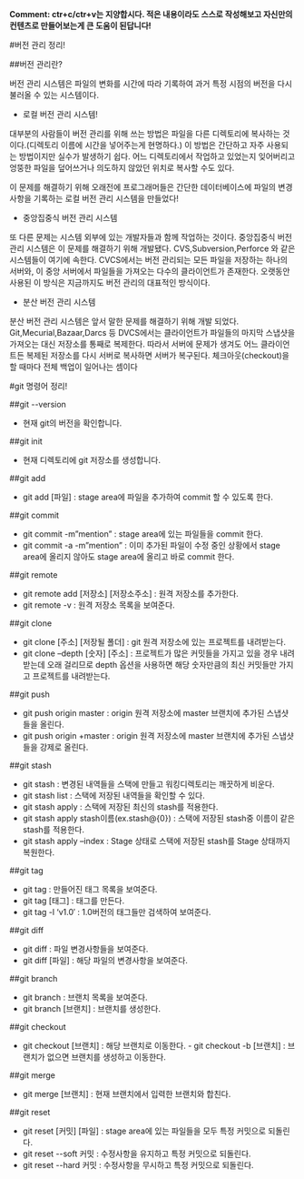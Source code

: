 **Comment: ctr+c/ctr+v는 지양합시다. 적은 내용이라도 스스로 작성해보고 자신만의 컨텐츠로 만들어보는게 큰 도움이 된답니다!**


#버전 관리 정리!

##버전 관리란?

버전 관리 시스템은 파일의 변화를 시간에 따라 기록하여 과거 특정 시점의 버전을 다시 불러올 수 있는 시스템이다.

* 로컬 버전 관리 시스템!

대부분의 사람들이 버전 관리를 위해 쓰는 방법은 파일을 다른 디렉토리에 복사하는 것이다.(디렉토리 이름에 시간을 넣어주는게 현명하다.)
이 방법은 간단하고 자주 사용되는 방법이지만 실수가 발생하기 쉽다.
어느 디렉토리에서 작업하고 있었는지 잊어버리고 엉뚱한 파일을 덮어쓰거나 의도하지 않았던 위치로 복사할 수도 있다.

이 문제를 해결하기 위해 오래전에 프로그래머들은 간단한 데이터베이스에 파일의 변경 사항을 기록하는 로컬 버전 관리 시스템을 만들었다!

* 중앙집중식 버전 관리 시스템

또 다른 문제는 시스템 외부에 있는 개발자들과 함께 작업하는 것이다. 중앙집중식 버전 관리 시스템은 이 문제를 해결하기 위해 개발됐다.
CVS,Subversion,Perforce 와 같은 시스템들이 여기에 속한다. CVCS에서는 버전 관리되는 모든 파일을 저장하는 하나의 서버와, 이 중앙 서버에서 파일들을 가져오는 다수의 클라이언트가 존재한다.
오랫동안 사용된 이 방식은 지금까지도 버전 관리의 대표적인 방식이다.

* 분산 버전 관리 시스템

분산 버전 관리 시스템은 앞서 말한 문제를 해결하기 위해 개발 되었다. Git,Mecurial,Bazaar,Darcs 등 DVCS에서는 클라이언트가 파일들의 마지막 스냅샷을 가져오는 대신 저장소를 통째로 복제한다.
따라서 서버에 문제가 생겨도 어느 클라이언트든 복제된 저장소를 다시 서버로 복사하면 서버가 복구된다.
체크아웃(checkout)을 할 때마다 전체 백업이 일어나는 셈이다

#git 명령어 정리!

##git --version

* 현재 git의 버전을 확인합니다.

##git init

* 현재 디렉토리에 git 저장소를 생성합니다.

##git add

* git add [파일] : stage area에 파일을 추가하여 commit 할 수 있도록 한다.

##git commit

* git commit -m”mention” : stage area에 있는 파일들을 commit 한다.
* git commit -a -m”mention” : 이미 추가된 파일이 수정 중인 상황에서 stage area에 올리지 않아도 stage area에 올리고 바로 commit 한다.

##git remote

* git remote add [저장소] [저장소주소] : 원격 저장소를 추가한다.
* git remote -v : 원격 저장소 목록을 보여준다.

##git clone

* git clone [주소] [저장될 폴더] : git 원격 저장소에 있는 프로젝트를 내려받는다.
* git clone –depth [숫자] [주소] : 프로젝트가 많은 커밋들을 가지고 있을 경우 내려받는데 오래 걸리므로 depth 옵션을 사용하면 해당 숫자만큼의 최신 커밋들만 가지고 프로젝트를 내려받는다.

##git push

* git push origin master : origin 원격 저장소에 master 브랜치에 추가된 스냅샷들을 올린다.
* git push origin +master : origin 원격 저장소에 master 브랜치에 추가된 스냅샷들을 강제로 올린다.

##git stash

* git stash : 변경된 내역들을 스택에 만들고 워킹디렉토리는 깨끗하게 비운다.
* git stash list : 스택에 저장된 내역들을 확인할 수 있다.
* git stash apply : 스택에 저장된 최신의 stash를 적용한다.
* git stash apply stash이름(ex.stash@{0}) : 스택에 저장된 stash중 이름이 같은 stash를 적용한다.
* git stash apply –index : Stage 상태로 스택에 저장된 stash를 Stage 상태까지 복원한다.

##git tag

* git tag : 만들어진 태그 목록을 보여준다.
* git tag [태그] : 태그를 만든다.
* git tag -l ‘v1.0′ : 1.0버전의 태그들만 검색하여 보여준다.

##git diff

* git diff : 파일 변경사항들을 보여준다.
* git diff [파일] : 해당 파일의 변경사항을 보여준다.

##git branch

* git branch : 브랜치 목록을 보여준다.
* git branch [브랜치] : 브랜치를 생성한다.

##git checkout

* git checkout [브랜치] : 해당 브랜치로 이동한다. - git checkout -b [브랜치] : 브랜치가 없으면 브랜치를 생성하고 이동한다.

##git merge

* git merge [브랜치] : 현재 브랜치에서 입력한 브랜치와 합친다.

##git reset

* git reset [커밋] [파일] : stage area에 있는 파일들을 모두 특정 커밋으로 되돌린다.
* git reset --soft 커밋 : 수정사항을 유지하고 특정 커밋으로 되돌린다.
* git reset --hard 커밋 : 수정사항을 무시하고 특정 커밋으로 되돌린다.



